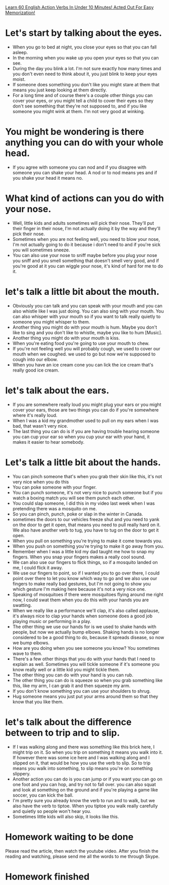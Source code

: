 [Learn 60 English Action Verbs In Under 10 Minutes! Acted Out For Easy Memorization!](https://www.youtube.com/watch?v=vA-uEPEHU_M)  
# Let's start by talking about the eyes. 
* When you go to bed at night, you close your eyes so that you can fall asleep. 
* In the morning when you wake up you open your eyes so that you can see. 
* During the day you blink a lot. I'm not sure exactly how many times and you don't even need to think about it, you just blink to keep your eyes moist. 
* If someone does something you don't like you might stare at them that means you just keep looking at them directly.
* For a long time and of course there's a couple other things you can cover your eyes, or you might tell a child to cover their eyes so they don't see something that they're not supposed to, and if you like someone you might wink at them. I'm not very good at winking.
# You might be wondering is there anything you can do with your whole head.
* If you agree with someone you can nod and if you disagree with someone you can shake your head. A nod or to nod means yes and if you shake your head it means no.
# What kind of actions can you do with your nose.
* Well, little kids and adults sometimes will pick their nose. They'll put their finger in their nose, I'm not actually doing it by the way and they'll pick their nose. 
* Sometimes when you are not feeling well, you need to blow your nose, I'm not actually going to do it because i don't need to and if you're sick you will sometimes sneeze.
* You can also use your nose to sniff maybe before you plug your nose you sniff and you smell something that doesn't smell very good, and if you're good at it you can wiggle your nose, it's kind of hard for me to do it.
# let's talk a little bit about the mouth.
* Obviously you can talk and you can speak with your mouth and you can also whistle like I was just doing. You can also sing with your mouth. You can also whisper with your mouth so if you want to talk really quietly to someone you might whisper to them.
* Another thing you might do with your mouth is hum. Maybe you don't like to sing and you don't like to whistle, maybe you like to hum [Music].
* Another thing you might do with your mouth is kiss.
* When you're eating food you're going to use your mouth to chew.
* If you're not feeling well you will probably cough, we used to cover our mouth when we coughed. we used to go but now we're supposed to cough into our elbow.
* When you have an ice cream cone you can lick the ice cream that's really good ice cream.
# let's talk about the ears.
* If you are somewhere really loud you might plug your ears or you might cover your ears, those are two things you can do if you're somewhere where it's really loud.
* When I was a kid my grandmother used to pull on my ears when I was bad, that wasn't very nice.
* The last thing you can do is if you are having trouble hearing someone you can cup your ear so when you cup your ear with your hand, it makes it easier to hear somebody.
# Let's talk a little bit about the hands.
* You can pinch someone that's when you grab their skin like this, it's not very nice when you do this
* You can poke someone with your finger.
* You can punch someone, it's not very nice to punch someone but if you watch a boxing match you will see them punch each other.
* You could slap someone, I did this in my video last week when I was pretending there was a mosquito on me.
* So you can pinch, punch, poke or slap in the winter in Canada. 
* sometimes the doors to our vehicles freeze shut and you need to yank on the door to get it open, that means you need to pull really hard on it. We also have another verb to tug, you have to tug on the door to get it open.
* When you pull on something you're trying to make it come towards you.
* When you push on something you're trying to make it go away from you.
* Remember when I was a little kid my dad taught me how to snap my fingers. When you snap your fingers makes a really cool sound.
* We can also use our fingers to flick things, so if a mosquito landed on me, I could flick it away.
* We use our fingers to point, so if I wanted you to go over there, I could point over there to let you know which way to go and we also use our fingers to make really bad gestures, but I'm not going to show you which gesture I'm making here because it's not a very nice one. 
* Speaking of mosquitoes if there were mosquitoes flying around me right now, I could swat them when you do this with your hands you are swatting. 
* When we really like a performance we'll clap, it's also called applause, it's always nice to clap your hands when someone does a good job playing music or performing in a play.
* The other thing we use our hands for is we used to shake hands with people, but now we actually bump elbows. Shaking hands is no longer considered to be a good thing to do, because it spreads disease, so now we bump elbows.
* How are you doing when you see someone you know? You sometimes wave to them.
* There's a few other things that you do with your hands that I need to explain as well. Sometimes you will tickle someone if it's someone you know really well or a little kid you might tickle them.
* The other thing you can do with your hand is you can rub. 
* The other thing you can do is squeeze so when you grab something like this, like my arm, I can grab it and then squeeze my arm.
* If you don't know something you can use your shoulders to shrug. 
* Hug someone means you just put your arms around them so that they know that you like them.
# let's talk about the difference between to trip and to slip.
* If I was walking along and there was something like this brick here, I might trip on it. So when you trip on something it means you walk into it. If however there was some ice here and I was walking along and I slipped on it, that would be how you use the verb to slip. So to trip means you walk into something, to slip means you're on something slippery. 
* Another action you can do is you can jump or if you want you can go on one foot and you can hop, and try not to fall over. you can also squat and look at something on the ground and if you're playing a game like soccer, you can kick the ball. 
* I'm pretty sure you already know the verb to run and to walk, but we also have the verb to tiptoe. When you tiptoe you walk really carefully and quietly so people won't hear you. 
* Sometimes little kids will also skip, it looks like this.
# Homework waiting to be done
Please read the article, then watch the youtube video. After you finish the reading and watching, please send me all the words to me through Skype.
# Homework finished
